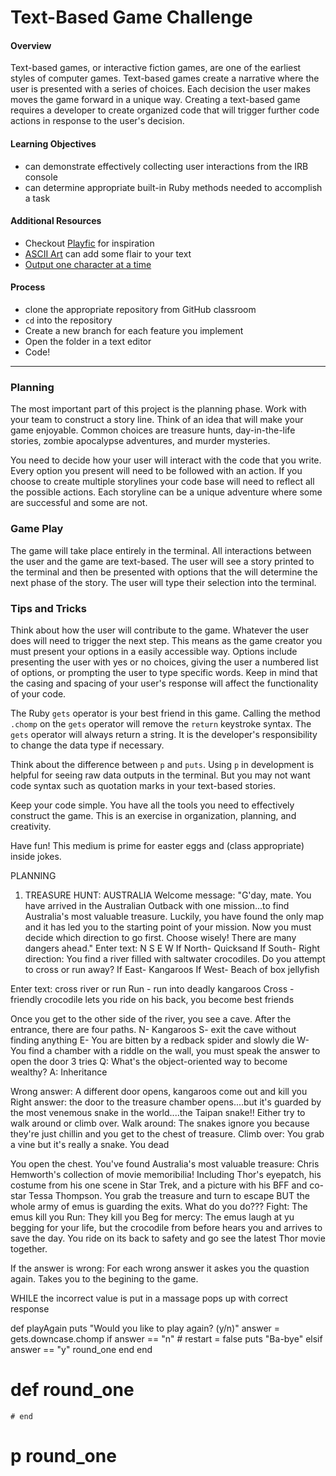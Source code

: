 # Text-Based Game Challenge

#### Overview

Text-based games, or interactive fiction games, are one of the earliest styles of computer games. Text-based games create a narrative where the user is presented with a series of choices. Each decision the user makes moves the game forward in a unique way. Creating a text-based game requires a developer to create organized code that will trigger further code actions in response to the user's decision.

#### Learning Objectives

- can demonstrate effectively collecting user interactions from the IRB console
- can determine appropriate built-in Ruby methods needed to accomplish a task

#### Additional Resources

- Checkout [Playfic](http://playfic.com/explore/popular) for inspiration
- [ASCII Art](https://www.asciiart.eu/) can add some flair to your text
- [Output one character at a time](https://stackoverflow.com/questions/4515157/read-a-ruby-string-one-character-at-a-time-for-word-wrapping)

#### Process

- clone the appropriate repository from GitHub classroom
- `cd` into the repository
- Create a new branch for each feature you implement
- Open the folder in a text editor
- Code!

---

### Planning

The most important part of this project is the planning phase. Work with your team to construct a story line. Think of an idea that will make your game enjoyable. Common choices are treasure hunts, day-in-the-life stories, zombie apocalypse adventures, and murder mysteries.

You need to decide how your user will interact with the code that you write. Every option you present will need to be followed with an action. If you choose to create multiple storylines your code base will need to reflect all the possible actions. Each storyline can be a unique adventure where some are successful and some are not.

### Game Play

The game will take place entirely in the terminal. All interactions between the user and the game are text-based. The user will see a story printed to the terminal and then be presented with options that the will determine the next phase of the story. The user will type their selection into the terminal.

### Tips and Tricks

Think about how the user will contribute to the game. Whatever the user does will need to trigger the next step. This means as the game creator you must present your options in a easily accessible way. Options include presenting the user with yes or no choices, giving the user a numbered list of options, or prompting the user to type specific words. Keep in mind that the casing and spacing of your user's response will affect the functionality of your code.

The Ruby `gets` operator is your best friend in this game. Calling the method `.chomp` on the `gets` operator will remove the `return` keystroke syntax. The `gets` operator will always return a string. It is the developer's responsibility to change the data type if necessary.

Think about the difference between `p` and `puts`. Using `p` in development is helpful for seeing raw data outputs in the terminal. But you may not want code syntax such as quotation marks in your text-based stories.

Keep your code simple. You have all the tools you need to effectively construct the game. This is an exercise in organization, planning, and creativity.

Have fun! This medium is prime for easter eggs and (class appropriate) inside jokes.


PLANNING

1. TREASURE HUNT: AUSTRALIA
Welcome message: "G'day, mate. You have arrived in the Australian Outback with one mission...to find Australia's most valuable treasure. Luckily, you have found the only map and it has led you to the starting point of your mission. Now you must decide which direction to go first. Choose wisely! There are many dangers ahead."
Enter text: N S E W
If North- Quicksand
If South- Right direction: You find a river filled with saltwater crocodiles. Do you attempt to cross or run away?
If East- Kangaroos
If West- Beach of box jellyfish

Enter text: cross river or run
Run - run into deadly kangaroos
Cross - friendly crocodile  lets you ride on his back, you become best friends

Once you get to the other side of the river, you see a cave. After the entrance, there are four paths.
N- Kangaroos
S- exit the cave without finding anything
E- You are bitten by a redback spider and slowly die
W- You find a chamber with a riddle on the wall, you must speak the answer to open the door
3 tries
Q: What's the object-oriented way to become wealthy?
A: Inheritance

Wrong answer: A different door opens, kangaroos come out and kill you
Right answer: the door to the treasure chamber opens....but it's guarded by the most venemous snake in the world....the Taipan snake!! Either try to walk around or climb over.
Walk around: The snakes ignore you because they're just chillin and you get to the chest of treasure.
Climb over: You grab a vine but it's really a snake. You dead

You open the chest. You've found Australia's most valuable treasure: Chris Hemworth's collection of movie memoribilia! Including Thor's eyepatch, his costume from his one scene in Star Trek, and a picture with his BFF and co-star Tessa Thompson. You grab the treasure and turn to escape BUT the whole army of emus is guarding the exits. What do you do???
Fight: The emus kill you
Run: They kill you
Beg for mercy: The emus laugh at yu begging for your life, but the crocodile from before hears you and arrives to save the day. You ride on its back to safety and go see the latest Thor movie together. 

If the answer is wrong:
For each wrong answer it askes you the quastion again. Takes you to the begining to the game. 

WHILE the incorrect value is put in a massage pops up with correct response



def playAgain 
        puts "Would you like to play again? (y/n)"
        answer = gets.downcase.chomp 
        if answer == "n"
            # restart = false 
            puts "Ba-bye"
        elsif answer == "y"
            round_one
        end
    end
# def round_one
    # end
# p round_one